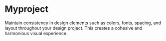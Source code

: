 # Myproject
Maintain consistency in design elements such as colors, fonts, spacing, and layout throughout your design project. This creates a cohesive and harmonious visual experience.
